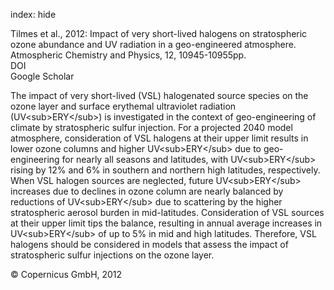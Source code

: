 index: hide

<div class="Citation">

  <div class="Citation-body">
    <div class="Citation-text">Tilmes et al., 2012: Impact of very short-lived halogens on stratospheric ozone abundance and UV radiation in a geo-engineered atmosphere. <span class="Article-journal">Atmospheric Chemistry and Physics, </span><span class="Article-volume">12, </span>10945-10955pp.</div>
    <div class="Citation-links">
      <div class="CitationLink" data-href="https://doi.org/10.5194/acp-12-10945-2012">
        <div class="CitationLink-icon CitationLink-Doi"></div>
        <div class="CitationLink-text">DOI</div>
      </div>
      <div class="CitationLink" data-href="https://scholar.google.com/scholar?q=10.5194/acp-12-10945-2012">
        <div class="CitationLink-icon CitationLink-Scholar"></div>
        <div class="CitationLink-text">Google Scholar</div>
      </div>
    </div>
  </div>
</div>

The impact of very short-lived (VSL) halogenated source species on the ozone layer and surface erythemal ultraviolet radiation (UV&lt;sub&gt;ERY&lt;/sub&gt;) is investigated in the context of geo-engineering of climate by stratospheric sulfur injection. For a projected 2040 model atmosphere, consideration of VSL halogens at their upper limit results in lower ozone columns and higher UV&lt;sub&gt;ERY&lt;/sub&gt; due to geo-engineering for nearly all seasons and latitudes, with UV&lt;sub&gt;ERY&lt;/sub&gt; rising by 12% and 6% in southern and northern high latitudes, respectively. When VSL halogen sources are neglected, future UV&lt;sub&gt;ERY&lt;/sub&gt; increases due to declines in ozone column are nearly balanced by reductions of UV&lt;sub&gt;ERY&lt;/sub&gt; due to scattering by the higher stratospheric aerosol burden in mid-latitudes. Consideration of VSL sources at their upper limit tips the balance, resulting in annual average increases in UV&lt;sub&gt;ERY&lt;/sub&gt; of up to 5% in mid and high latitudes. Therefore, VSL halogens should be considered in models that assess the impact of stratospheric sulfur injections on the ozone layer.

<div class="Citation-copy">
&copy; Copernicus GmbH, 2012
</div>